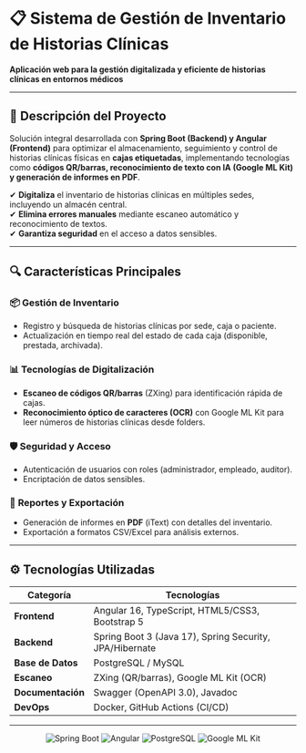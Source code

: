 # 📋 Sistema de Gestión de Inventario de Historias Clínicas  

**Aplicación web para la gestión digitalizada y eficiente de historias clínicas en entornos médicos**  

---

## 🚀 **Descripción del Proyecto**  
Solución integral desarrollada con **Spring Boot (Backend) y Angular (Frontend)** para optimizar el almacenamiento, seguimiento y control de historias clínicas físicas en **cajas etiquetadas**, implementando tecnologías como **códigos QR/barras, reconocimiento de texto con IA (Google ML Kit) y generación de informes en PDF**.  

✔ **Digitaliza** el inventario de historias clínicas en múltiples sedes, incluyendo un almacén central.  
✔ **Elimina errores manuales** mediante escaneo automático y reconocimiento de textos.  
✔ **Garantiza seguridad** en el acceso a datos sensibles.  

---

## 🔍 **Características Principales**  

### 📦 **Gestión de Inventario**  
- Registro y búsqueda de historias clínicas por sede, caja o paciente.  
- Actualización en tiempo real del estado de cada caja (disponible, prestada, archivada).  

### 📊 **Tecnologías de Digitalización**  
- **Escaneo de códigos QR/barras** (ZXing) para identificación rápida de cajas.  
- **Reconocimiento óptico de caracteres (OCR)** con Google ML Kit para leer números de historias clínicas desde folders.  

### 🛡 **Seguridad y Acceso**  
- Autenticación de usuarios con roles (administrador, empleado, auditor).  
- Encriptación de datos sensibles.  

### 📄 **Reportes y Exportación**  
- Generación de informes en **PDF** (iText) con detalles del inventario.  
- Exportación a formatos CSV/Excel para análisis externos.  

---

## ⚙️ **Tecnologías Utilizadas**  

| **Categoría**       | **Tecnologías**                                                                 |  
|----------------------|---------------------------------------------------------------------------------|  
| **Frontend**         | Angular 16, TypeScript, HTML5/CSS3, Bootstrap 5                                |  
| **Backend**          | Spring Boot 3 (Java 17), Spring Security, JPA/Hibernate                        |  
| **Base de Datos**    | PostgreSQL / MySQL                                                             |  
| **Escaneo**          | ZXing (QR/barras), Google ML Kit (OCR)                                         |  
| **Documentación**    | Swagger (OpenAPI 3.0), Javadoc                                                 |  
| **DevOps**           | Docker, GitHub Actions (CI/CD)                                                 |  

---
<p align="center"> <img src="https://img.shields.io/badge/Spring%20Boot-6DB33F?style=for-the-badge&logo=spring&logoColor=white" alt="Spring Boot"> <img src="https://img.shields.io/badge/Angular-DD0031?style=for-the-badge&logo=angular&logoColor=white" alt="Angular"> <img src="https://img.shields.io/badge/PostgreSQL-4169E1?style=for-the-badge&logo=postgresql&logoColor=white" alt="PostgreSQL"> <img src="https://img.shields.io/badge/Google%20ML%20Kit-4285F4?style=for-the-badge&logo=google&logoColor=white" alt="Google ML Kit"> </p>
